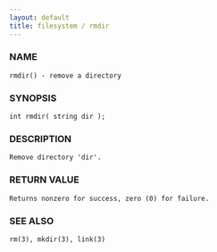 ```yaml
---
layout: default
title: filesystem / rmdir
---
```


### NAME

    rmdir() - remove a directory

### SYNOPSIS

    int rmdir( string dir );

### DESCRIPTION

    Remove directory 'dir'.

### RETURN VALUE

    Returns nonzero for success, zero (0) for failure.

### SEE ALSO

    rm(3), mkdir(3), link(3)
